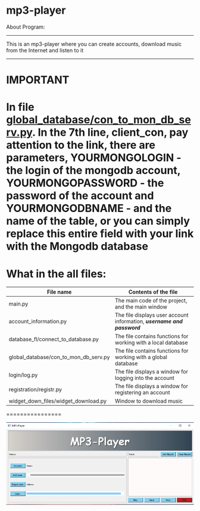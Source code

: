 # mp3-player

About Program:
***
This is an mp3-player where you can create accounts, download music from the Internet and listen to it
***

IMPORTANT
========
In file [global_database/con_to_mon_db_serv.py](https://github.com/yerkovlad/mp3-player/blob/main/global_database/con_to_mon_db_serv.py).
In the 7th line, client_con, pay attention to the link, there are parameters, **YOURMONGOLOGIN** - the login of the mongodb account, **YOURMONGOPASSWORD** - the password of the account and **YOURMONGODBNAME** - and the name of the table, or you can simply replace this entire field with your link with the Mongodb database
========

What in the all files:
============
File name                                   | Contents of the file
--------------------------------------------|--------------------------------------------------------------------------
main.py                                     | The main code of the project, and the main window
account_information.py                      | The file displays user account information, ***username and password***
database_fl/connect_to_database.py          | The file contains functions for working with a local database
global_database/con_to_mon_db_serv.py       | The file contains functions for working with a global database
login/log.py                                | The file displays a window for logging into the account
registration/registr.py                     | The file displays a window for registering an account
widget_down_files/widget_download.py        | Window to download music
================

![Image](https://github.com/yerkovlad/mp3-player/blob/main/images/image.png)
